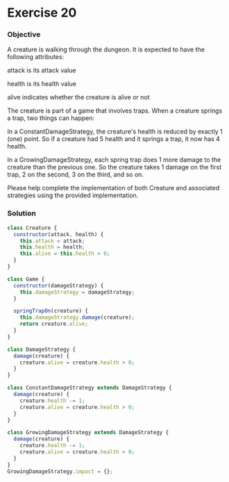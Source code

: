 # Exercise 20

### Objective

A creature is walking through the dungeon. It is expected to have the following attributes:

attack is its attack value

health is its health value

alive indicates whether the creature is alive or not

The creature is part of a game that involves traps. When a creature springs a trap, two things can happen:

In a ConstantDamageStrategy, the creature's health is reduced by exactly 1 (one) point. So if a creature had 5 health and it springs a trap, it now has 4 health.

In a GrowingDamageStrategy, each spring trap does 1 more damage to the creature than the previous one. So the creature takes 1 damage on the first trap, 2 on the second, 3 on the third, and so on.

Please help complete the implementation of both Creature and associated strategies using the provided implementation.

### Solution

```javascript
class Creature {
  constructor(attack, health) {
    this.attack = attack;
    this.health = health;
    this.alive = this.health > 0;
  }
}

class Game {
  constructor(damageStrategy) {
    this.damageStrategy = damageStrategy;
  }

  springTrapOn(creature) {
    this.damageStrategy.damage(creature);
    return creature.alive;
  }
}

class DamageStrategy {
  damage(creature) {
    creature.alive = creature.health > 0;
  }
}

class ConstantDamageStrategy extends DamageStrategy {
  damage(creature) {
    creature.health -= 1;
    creature.alive = creature.health > 0;
  }
}

class GrowingDamageStrategy extends DamageStrategy {
  damage(creature) {
    creature.health -= 1;
    creature.alive = creature.health > 0;
  }
}
GrowingDamageStrategy.impact = {};
```
